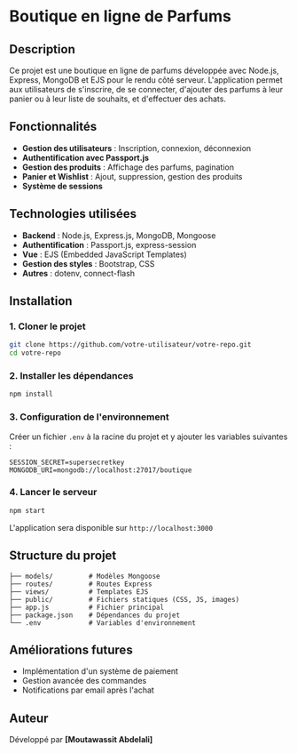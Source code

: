 # Boutique en ligne de Parfums

## Description
Ce projet est une boutique en ligne de parfums développée avec Node.js, Express, MongoDB et EJS pour le rendu côté serveur. L'application permet aux utilisateurs de s'inscrire, de se connecter, d'ajouter des parfums à leur panier ou à leur liste de souhaits, et d'effectuer des achats.

## Fonctionnalités
- **Gestion des utilisateurs** : Inscription, connexion, déconnexion
- **Authentification avec Passport.js**
- **Gestion des produits** : Affichage des parfums, pagination
- **Panier et Wishlist** : Ajout, suppression, gestion des produits
- **Système de sessions**

## Technologies utilisées
- **Backend** : Node.js, Express.js, MongoDB, Mongoose
- **Authentification** : Passport.js, express-session
- **Vue** : EJS (Embedded JavaScript Templates)
- **Gestion des styles** : Bootstrap, CSS
- **Autres** : dotenv, connect-flash

## Installation
### 1. Cloner le projet
```bash
git clone https://github.com/votre-utilisateur/votre-repo.git
cd votre-repo
```

### 2. Installer les dépendances
```bash
npm install
```

### 3. Configuration de l'environnement
Créer un fichier `.env` à la racine du projet et y ajouter les variables suivantes :
```env
SESSION_SECRET=supersecretkey
MONGODB_URI=mongodb://localhost:27017/boutique
```

### 4. Lancer le serveur
```bash
npm start
```
L'application sera disponible sur `http://localhost:3000`

## Structure du projet
```
├── models/         # Modèles Mongoose
├── routes/         # Routes Express
├── views/          # Templates EJS
├── public/         # Fichiers statiques (CSS, JS, images)
├── app.js          # Fichier principal
├── package.json    # Dépendances du projet
└── .env            # Variables d'environnement
```

## Améliorations futures
- Implémentation d'un système de paiement
- Gestion avancée des commandes
- Notifications par email après l'achat 

## Auteur
Développé par **[Moutawassit Abdelali]**

